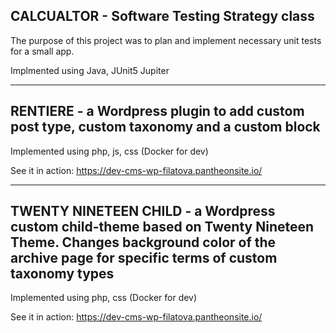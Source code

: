 ## CALCUALTOR - Software Testing Strategy class
The purpose of this project was to plan and implement necessary unit tests for a small app.

Implmented using Java, JUnit5 Jupiter

----------------------------------------------

## RENTIERE - a Wordpress plugin to add custom post type, custom taxonomy and a custom block 

Implemented using php, js, css (Docker for dev)

See it in action: https://dev-cms-wp-filatova.pantheonsite.io/

----------------------------------------------

## TWENTY NINETEEN CHILD  - a Wordpress custom child-theme based on Twenty Nineteen Theme. Changes background color of the archive page for specific terms of custom taxonomy types

Implemented using php, css (Docker for dev)

See it in action: https://dev-cms-wp-filatova.pantheonsite.io/ 

